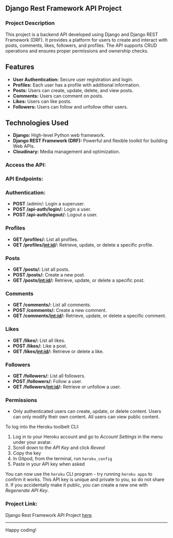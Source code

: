## Django Rest Framework API Project

### Project Description

This project is a backend API developed using Django and Django REST Framework (DRF). It provides a platform for users to create and interact with posts, comments, likes, followers, and profiles. The API supports CRUD operations and ensures proper permissions and ownership checks.

## Features

- **User Authentication:** Secure user registration and login.
- **Profiles:** Each user has a profile with additional information.
- **Posts:** Users can create, update, delete, and view posts.
- **Comments:** Users can comment on posts.
- **Likes:** Users can like posts.
- **Followers:** Users can follow and unfollow other users.

## Technologies Used

- **Django:** High-level Python web framework.
- **Django REST Framework (DRF):** Powerful and flexible toolkit for building Web APIs.
- **Cloudinary:** Media management and optimization.

### Access the API:

### API Endpoints:

### Authentication:

- **POST** /admin/: Login a superuser.
- **POST /api-auth/login/:** Login a user.
- **POST /api-auth/logout/:** Logout a user.

### Profiles

- **GET /profiles/:** List all profiles.
- **GET /profiles/<int:id>/:** Retrieve, update, or delete a specific profile.

### Posts

- **GET /posts/:** List all posts.
- **POST /posts/:** Create a new post.
- **GET /posts/<int:id>/:** Retrieve, update, or delete a specific post.

### Comments

- **GET /comments/:** List all comments.
- **POST /comments/:** Create a new comment.
- **GET /comments/<int:id>/:** Retrieve, update, or delete a specific comment.

### Likes

- **GET /likes/:** List all likes.
- **POST /likes/:** Like a post.
- **GET /likes/<int:id>/:** Retrieve or delete a like.

### Followers

- **GET /followers/:** List all followers.
- **POST /followers/:** Follow a user.
- **GET /followers/<int:id>/:** Retrieve or unfollow a user.

### Permissions

- Only authenticated users can create, update, or delete content.
  Users can only modify their own content.
  All users can view public content.

To log into the Heroku toolbelt CLI:

1. Log in to your Heroku account and go to _Account Settings_ in the menu under your avatar.
2. Scroll down to the _API Key_ and click _Reveal_
3. Copy the key
4. In Gitpod, from the terminal, run `heroku_config`
5. Paste in your API key when asked

You can now use the `heroku` CLI program - try running `heroku apps` to confirm it works. This API key is unique and private to you, so do not share it. If you accidentally make it public, you can create a new one with _Regenerate API Key_.

### Project Link:

Django Rest Framework API Project [here](https://drf-api-projet-0f572d5cbd12.herokuapp.com/).

---

Happy coding!
